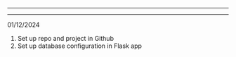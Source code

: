 -----

-----
01/12/2024
1. Set up repo and project in Github
2. Set up database configuration in Flask app